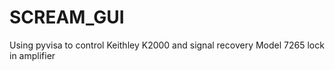 # SCREAM_GUI
Using pyvisa to control Keithley K2000 and signal recovery Model 7265 lock in amplifier
